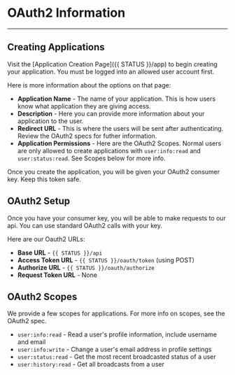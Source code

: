 # OAuth2 Information
---
## Creating Applications
Visit the [Application Creation Page]({{ STATUS }}/app) to begin creating your application. You must be logged into an allowed user account first.

Here is more information about the options on that page:

- **Application Name** - The name of your application. This is how users know what application they are giving access.
- **Description** - Here you can provide more information about your application to the user.
- **Redirect URL** - This is where the users will be sent after authenticating. Review the OAuth2 specs for futher information.
- **Application Permissions** - Here are the OAuth2 Scopes. Normal users are only allowed to create applications with `user:info:read` and `user:status:read`. See Scopes below for more info.

Once you create the application, you will be given your OAuth2 consumer key. Keep this token safe.

## OAuth2 Setup
Once you have your consumer key, you will be able to make requests to our api. You can use standard OAuth2 calls with your key.

Here are our Oauth2 URLs:

- **Base URL** - `{{ STATUS }}/api`
- **Access Token URL** - `{{ STATUS }}/oauth/token` (using POST)
- **Authorize URL** - `{{ STATUS }}/oauth/authorize`
- **Request Token URL** - None

## OAuth2 Scopes
We provide a few scopes for applications. For more info on scopes, see the OAuth2 spec.

- `user:info:read` - Read a user's profile information, include username and email
- `user:info:write` - Change a user's email address in profile settings
- `user:status:read` - Get the most recent broadcasted status of a user
- `user:history:read` - Get all broadcasts from a user
